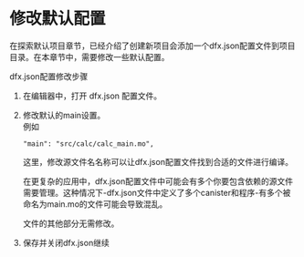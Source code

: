 # 修改默认配置

在探索默认项目章节，已经介绍了创建新项目会添加一个dfx.json配置文件到项目目录。在本章节中，需要修改一些默认配置。

dfx.json配置修改步骤

1. 在编辑器中，打开 dfx.json 配置文件。
2. 修改默认的main设置。  
   例如

   ```text
   "main": "src/calc/calc_main.mo",
   ```

   这里，修改源文件名名称可以让dfx.json配置文件找到合适的文件进行编译。

   在更复杂的应用中，dfx.json配置文件中可能会有多个你要包含依赖的源文件需要管理。这种情况下-dfx.json文件中定义了多个canister和程序-有多个被命名为main.mo的文件可能会导致混乱。

   文件的其他部分无需修改。

3. 保存并关闭dfx.json继续

